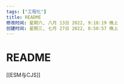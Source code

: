 ```yaml
---
tags: ["工程化"]
title: README
修改时间: 星期六, 八月 13日 2022, 9:18:19 晚上
创建时间: 星期三, 七月 27日 2022, 8:58:57 晚上
---
```

# README

[[ESM与CJS]]